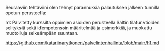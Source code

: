 Seuraaviin tehtäviini olen tehnyt parannuksia palautuksen jälkeen tunnilla opetun perusteella:

h1: Päivitetty kurssilta oppimien asioiden perusteella Saltin tilafunktioiden selityksiä sekä idempotenssin määritelmää ja esimerkkiä, ja muokattu muotoiluja selkeämpään suuntaan. 

https://github.com/katariinarytkonen/palvelintenhallinta/blob/main/h1.md
